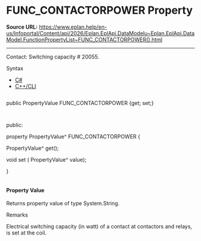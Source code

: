 # FUNC_CONTACTORPOWER Property

**Source URL:** https://www.eplan.help/en-us/Infoportal/Content/api/2026/Eplan.EplApi.DataModelu~Eplan.EplApi.DataModel.FunctionPropertyList~FUNC_CONTACTORPOWER().html

---

Contact: Switching capacity # 20055.

Syntax

- [C#](#i-syntax-CS)
- [C++/CLI](#i-syntax-CPP2005)

```
```
public PropertyValue FUNC_CONTACTORPOWER {get; set;}
```
```

```
```
public:

property PropertyValue^ FUNC_CONTACTORPOWER {

   PropertyValue^ get();

   void set (    PropertyValue^ value);

}
```
```

#### Property Value

Returns property value of type System.String.

Remarks

Electrical switching capacity (in watt) of a contact at contactors and relays, is set at the coil.
